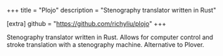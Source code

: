 +++
title = "Plojo"
description = "Stenography translator written in Rust"

[extra]
github = "https://github.com/richyliu/plojo"
+++

Stenography translator written in Rust. Allows for computer control and stroke
translation with a stenography machine. Alternative to Plover.

